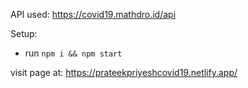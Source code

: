 API used: https://covid19.mathdro.id/api

Setup:
- run ```npm i && npm start```

visit page at: https://prateekpriyeshcovid19.netlify.app/
